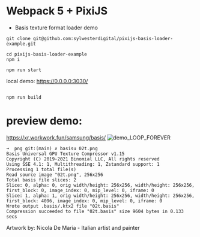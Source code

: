 # Webpack 5 + PixiJS 

- Basis texture format loader demo

```
git clone git@github.com:sylwesterdigital/pixijs-basis-loader-example.git

cd pixijs-basis-loader-example
npm i

npm run start
```

local demo:
https://0.0.0.0:3030/
```

npm run build
```

# preview demo:
https://xr.workwork.fun/samsung/basis/
![demo_LOOP_FOREVER](https://user-images.githubusercontent.com/27820237/180225943-47055c3f-ef5a-4caf-89d8-463a8b362164.gif)


```
➜  png git:(main) ✗ basisu 02t.png                                                              
Basis Universal GPU Texture Compressor v1.15
Copyright (C) 2019-2021 Binomial LLC, All rights reserved
Using SSE 4.1: 1, Multithreading: 1, Zstandard support: 1
Processing 1 total file(s)
Read source image "02t.png", 256x256
Total basis file slices: 2
Slice: 0, alpha: 0, orig width/height: 256x256, width/height: 256x256, first_block: 0, image_index: 0, mip_level: 0, iframe: 0
Slice: 1, alpha: 1, orig width/height: 256x256, width/height: 256x256, first_block: 4096, image_index: 0, mip_level: 0, iframe: 0
Wrote output .basis/.ktx2 file "02t.basis"
Compression succeeded to file "02t.basis" size 9604 bytes in 0.133 secs

```

Artwork by: Nicola De Maria - Italian artist and painter



